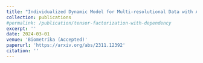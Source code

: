 ```yaml
---
title: "Individualized Dynamic Model for Multi-resolutional Data with Application to Mobile Health"
collection: publications
#permalink: /publication/tensor-factorization-with-dependency
excerpt: ''
date: 2024-03-01
venue: 'Biometrika (Accepted)'
paperurl: 'https://arxiv.org/abs/2311.12392'
citation: ''
---
```

